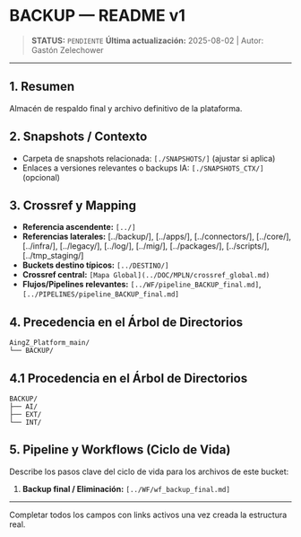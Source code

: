 # BACKUP — README v1

> **STATUS:** `PENDIENTE`
> **Última actualización:** 2025-08-02 | Autor: Gastón Zelechower

---

## 1. Resumen
Almacén de respaldo final y archivo definitivo de la plataforma.

## 2. Snapshots / Contexto
- Carpeta de snapshots relacionada: `[./SNAPSHOTS/]` (ajustar si aplica)
- Enlaces a versiones relevantes o backups IA: `[./SNAPSHOTS_CTX/]` (opcional)

## 3. Crossref y Mapping
- **Referencia ascendente:** `[../]`
- **Referencias laterales:** [../backup/], [../apps/], [../connectors/], [../core/], [../infra/], [../legacy/], [../log/], [../mig/], [../packages/], [../scripts/], [../tmp_staging/]
- **Buckets destino típicos:** `[../DESTINO/]`
- **Crossref central:** `[Mapa Global](../DOC/MPLN/crossref_global.md)`
- **Flujos/Pipelines relevantes:** `[../WF/pipeline_BACKUP_final.md]`, `[../PIPELINES/pipeline_BACKUP_final.md]`

## 4. Precedencia en el Árbol de Directorios
```text
AingZ_Platform_main/
└── BACKUP/
```

## 4.1 Procedencia en el Árbol de Directorios
```text
BACKUP/
├── AI/
├── EXT/
└── INT/
```

## 5. Pipeline y Workflows (Ciclo de Vida)
Describe los pasos clave del ciclo de vida para los archivos de este bucket:
1. **Backup final / Eliminación:** `[../WF/wf_backup_final.md]`

---
Completar todos los campos con links activos una vez creada la estructura real.
